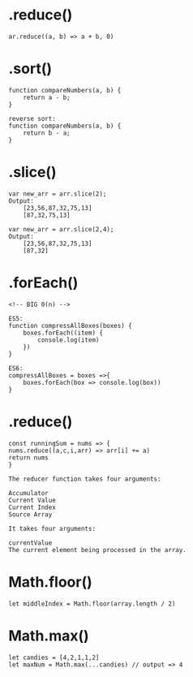 # .reduce()

    ar.reduce((a, b) => a + b, 0)

# .sort()

    function compareNumbers(a, b) {
        return a - b;
    }

    reverse sort:
    function compareNumbers(a, b) {
        return b - a;
    }

# .slice()

    var new_arr = arr.slice(2);
    Output:
        [23,56,87,32,75,13]
        [87,32,75,13]

    var new_arr = arr.slice(2,4);
    Output:
        [23,56,87,32,75,13]
        [87,32]

# .forEach()

    <!-- BIG 0(n) -->

    ES5:
    function compressAllBoxes(boxes) {
        boxes.forEach((item) {
            console.log(item)
        })
    }

    ES6:
    compressAllBoxes = boxes =>{
        boxes.forEach(box => console.log(box))
    }

# .reduce()

    const runningSum = nums => {
    nums.reduce((a,c,i,arr) => arr[i] += a)
    return nums
    }

    The reducer function takes four arguments:

    Accumulator
    Current Value
    Current Index
    Source Array

    It takes four arguments:

    currentValue
    The current element being processed in the array.

# Math.floor()

    let middleIndex = Math.floor(array.length / 2)

# Math.max()

    let candies = [4,2,1,1,2]
    let maxNum = Math.max(...candies) // output => 4
